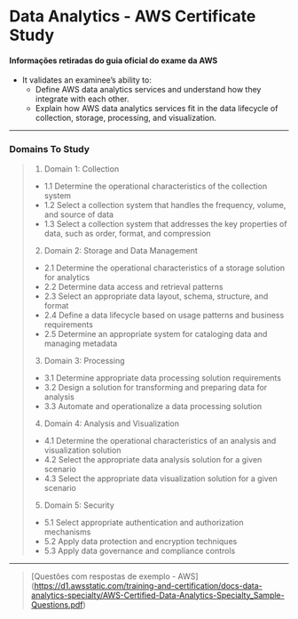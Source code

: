 <h1>Data Analytics - AWS Certificate Study </h1>

#### Informações retiradas do guia oficial do exame da AWS

- It validates an examinee’s ability to:
    - Define AWS data analytics services and understand how they integrate with each other.
    - Explain how AWS data analytics services fit in the data lifecycle of collection, storage, processing, and visualization.

---

### Domains To Study

> 1. Domain 1: Collection
>   - 1.1 Determine the operational characteristics of the collection system
>   - 1.2 Select a collection system that handles the frequency, volume, and source of data
>   - 1.3 Select a collection system that addresses the key properties of data, such as order, format, and compression
> 2. Domain 2: Storage and Data Management
>   - 2.1 Determine the operational characteristics of a storage solution for analytics
>   - 2.2 Determine data access and retrieval patterns
>   - 2.3 Select an appropriate data layout, schema, structure, and format
>   - 2.4 Define a data lifecycle based on usage patterns and business requirements
>   - 2.5 Determine an appropriate system for cataloging data and managing metadata
> 3. Domain 3: Processing
>   - 3.1 Determine appropriate data processing solution requirements
>   - 3.2 Design a solution for transforming and preparing data for analysis
>   - 3.3 Automate and operationalize a data processing solution
> 4. Domain 4: Analysis and Visualization
>   - 4.1 Determine the operational characteristics of an analysis and visualization solution
>   - 4.2 Select the appropriate data analysis solution for a given scenario
>   - 4.3 Select the appropriate data visualization solution for a given scenario
> 5. Domain 5: Security
>   - 5.1 Select appropriate authentication and authorization mechanisms
>   - 5.2 Apply data protection and encryption techniques
>   - 5.3 Apply data governance and compliance controls

---

> [Questões com respostas de exemplo - AWS] (https://d1.awsstatic.com/training-and-certification/docs-data-analytics-specialty/AWS-Certified-Data-Analytics-Specialty_Sample-Questions.pdf) 